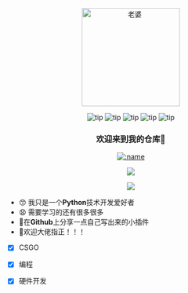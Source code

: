 <div align="center">

  <a href="https://v2.nonebot.dev/">
    <img src="https://pic.imgdb.cn/item/64cb07851ddac507ccc37061.jpg"width="200" height="200" alt="老婆">
  </a>

![tip](https://badgen.net/badge/python/3.11.6/orange?i)  ![tip](https://badgen.net/badge/windows/10/green?i) ![tip](https://badgen.net/badge/ubuntu-sever/22.04/blue?i) ![tip](https://badgen.net/badge/orangepi/zero-3/yellow?i) ![tip](https://badgen.net/badge/vscode/1.8/pink?i)

### 欢迎来到我的仓库👋
</div>

<p align="center">
<a href="https://fxxkpython.com">
  <img src="https://count.getloli.com/get/@:ydrr0" alt=":name" />
</a>
</p>

<p align="center">
<a href="https://fxxkpython.com">
  <img align="center" src="https://github-readme-stats.vercel.app/api?username=Sydrr0"/>
</a>
</p>


<p align="center">
  <a href="https://wakatime.com"><img src="https://wakatime.com/share/@a47a530c-dc3f-46c1-9ae1-64547c007fba/52d8a74e-d876-4f32-b655-7f4d69fb0655.png" /></a>
</p>
 
 - 😙 我只是一个**Python**技术开发爱好者  
 - 😧 需要学习的还有很多很多
 - 🐤在****Github****上分享一点自己写出来的小插件
 - 🥇欢迎大佬指正！！！

 - [x] CSGO
 - [x] 编程 
 - [x] 硬件开发





